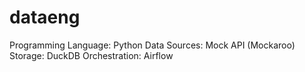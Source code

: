 # dataeng
Programming Language: Python
Data Sources: Mock API (Mockaroo)
Storage: DuckDB
Orchestration: Airflow